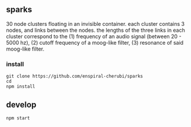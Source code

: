 
## sparks

30 node clusters floating in an invisible container. each cluster contains 3 nodes, and links between the nodes. the lengths of the three links in each cluster correspond to the (1) frequency of an audio signal (between 20 - 5000 hz), (2) cutoff frequency of a moog-like filter, (3) resonance of said moog-like filter.


### install

```
git clone https://github.com/enspiral-cherubi/sparks
cd 
npm install
```

## develop

```
npm start
```

